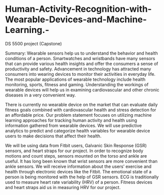 # Human-Activity-Recognition-with-Wearable-Devices-and-Machine-Learning.-
DS 5500 project (Capstone)

Summary:
Wearable sensors help us to understand the behavior and health conditions of a person. Smartwatches and wristbands have many sensors that can provide various health insights and offer the consumers a sense of productivity and safety. Advancement in technology has attracted many consumers into wearing devices to monitor their activities in everyday life. The most popular applications of wearable technology include health monitoring, sports, fitness and gaming. Understanding the workings of wearable devices will help us in examining cardiovascular and other chronic diseases in a very convenient way. 
 
There is currently no wearable device on the market that can evaluate daily fitness goals combined with cardiovascular health and stress detection for an affordable price. Our problem statement focuses on utilizing machine learning approaches for tracking human activity and health using information gathered from wearable devices. We will use predictive analytics to predict and categorize health variables for wearable device users to make decisions that affect their health. 
 
We will be using data from Fitbit users, Galvanic Skin Response (GSR) sensors, and heart straps for our project. In order to recognize body motions and count steps, sensors mounted on the torso and ankle are useful. It has long been known that wrist sensors are more convenient than ankle sensors. We will receive information about the users’ exercise and health through electronic devices like the Fitbit. The emotional state of a person is being monitored with the help of GSR sensors. ECG is traditionally used to measure heart rate variability (HRV) of a person. Fitness devices and heart straps aid us in measuring HRV for our project.
